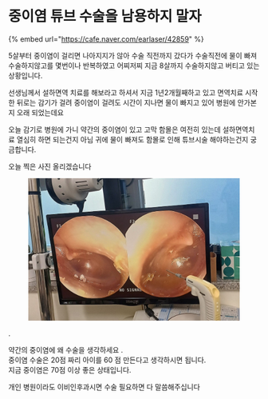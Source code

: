 # 중이염 튜브 수술을 남용하지 말자





{% embed url="https://cafe.naver.com/earlaser/42859" %}

5살부터 중이염이 걸리면 나아지지가 않아 수술 직전까지 갔다가 수술직전에 물이 빠져 수술하지않고를 몇번이나 반복하였고 어찌저찌 지금 8살까지 수술하지않고 버티고 있는 상황입니다.

선생님께서 설하면역 치료를 해보라고 하셔서 지금 1년2개월째하고 있고 면역치료 시작한 뒤로는 감기가 걸려 중이염이 걸려도 시간이 지나면 물이 빠지고 있어 병원에 안가본지 오래 되었는데요

오늘 감기로 병원에 가니 약간의 중이염이 있고 고막 함몰은 여전히 있는데 설하면역치료 열심히 하면 되는건지 아님 귀에 물이 빠져도 함몰로 인해 튜브시술 해야하는건지 궁금합니다.

오늘 찍은 사진 올리겠습니다

<figure><img src="../.gitbook/assets/1000025731.jpg" alt=""><figcaption></figcaption></figure>

.

약간의 중이염에 왜 수술을 생각하세요 .\
중이염 수술은 20점 짜리 아이를 60 점 만든다고 생각하시면 됩니다.\
지금 중이염은 70점 이상 좋은 상태입니다.

개인 병원이라도 이비인후과시면 수술 필요하면 다 말씀해주십니다
